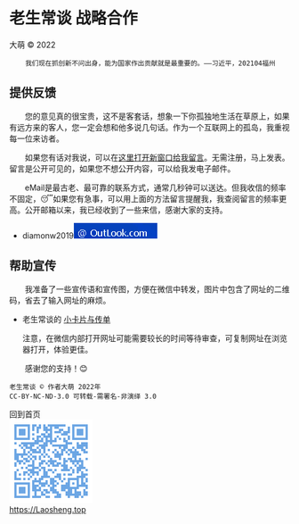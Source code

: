 老生常谈 战略合作
=================
大萌 © 2022

		我们现在抓创新不问出身，能为国家作出贡献就是最重要的。——习近平，202104福州

提供反馈
--------

　　您的意见真的很宝贵，这不是客套话，想象一下你孤独地生活在草原上，如果有远方来的客人，您一定会想和他多说几句话。作为一个互联网上的孤岛，我重视每一位来访者。

　　如果您有话对我说，可以在[这里打开新窗口给我留言](https://xoyondo.com/mb/yY8PqZMjKUgdcpn)。无需注册，马上发表。留言是公开可见的，如果您不想公开内容，可以给我发电子邮件。

　　eMail是最古老、最可靠的联系方式，通常几秒钟可以送达。但我收信的频率不固定，😴如果您有急事，可以用上面的方法留言提醒我，我查阅留言的频率更高。公开邮箱以来，我已经收到了一些来信，感谢大家的支持。
+ diamonw2019![邮件后缀加载中](./mail-2020.png)


帮助宣传
--------

　　我准备了一些宣传语和宣传图，方便在微信中转发，图片中包含了网址的二维码，省去了输入网址的麻烦。

 * 老生常谈的 [小卡片与传单](../broad "卡片与海报，欢迎转发")
 
	注意，在微信内部打开网址可能需要较长的时间等待审查，可复制网址在浏览器打开，体验更佳。

　　感谢您的支持！😊


	老生常谈 © 作者大萌 2022年
	CC-BY-NC-ND-3.0 可转载-需署名-非演绎 3.0

回到首页  
<a href=".." title="返回老生常谈首页"><img src="../indexQR-Blue.png" /></a>  
https://Laosheng.top
